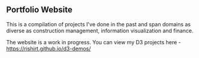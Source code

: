 ## Portfolio Website

This is a compilation of projects I've done in the past and span domains as diverse as construction management, information visualization and finance.

The website is a work in progress. You can view my D3 projects here - https://rishirt.github.io/d3-demos/
